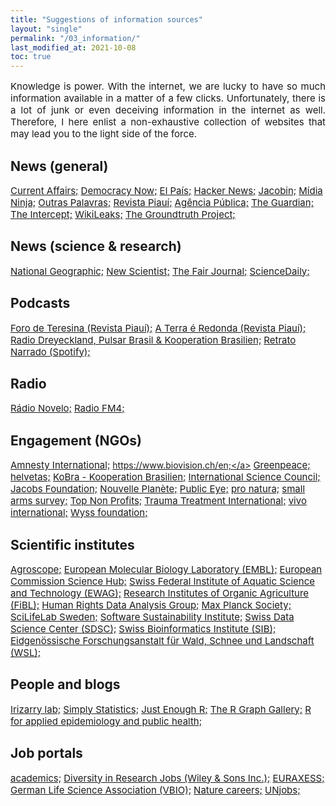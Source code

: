 ```yaml
---
title: "Suggestions of information sources"
layout: "single"
permalink: "/03_information/"
last_modified_at: 2021-10-08
toc: true
---
```



<p style="font-size:15px" align="justify">
Knowledge is power. With the internet, we are lucky to have so much information available in a matter of a few clicks. Unfortunately, there is a lot of junk or even deceiving information in the internet as well. Therefore, I here enlist a non-exhaustive collection of websites that may lead you to the light side of the force.
</p>


## News (general)
<a style="font-size:15px" href="https://www.currentaffairs.org/">Current Affairs;</a>
<a style="font-size:15px" href="https://www.democracynow.org/">Democracy Now;</a>
<a style="font-size:15px" href="https://elpais.com/">El País;</a>
<a style="font-size:15px" href="https://news.ycombinator.com/">Hacker News;</a>
<a style="font-size:15px" href="https://www.jacobinmag.com/">Jacobin;</a>
<a style="font-size:15px" href="https://midianinja.org/">Mídia Ninja;</a>
<a style="font-size:15px" href="https://outraspalavras.net/">Outras Palavras;</a>
<a style="font-size:15px" href="https://piaui.folha.uol.com.br/">Revista Piauí;</a>
<a style="font-size:15px" href="https://apublica.org/">Agência Pública;</a>
<a style="font-size:15px" href="https://www.theguardian.com/international/">The Guardian;</a>
<a style="font-size:15px" href="https://theintercept.com/">The Intercept;</a>
<a style="font-size:15px" href="https://wikileaks.org/">WikiLeaks;</a>
<a style="font-size:15px" href="https://thegroundtruthproject.org/">The Groundtruth Project;</a>


## News (science & research)
<a style="font-size:15px" href="https://www.nationalgeographic.com/science/">National Geographic;</a>
<a style="font-size:15px" href="https://www.newscientist.com/">New Scientist;</a>
<a style="font-size:15px" href="https://thefairjournal.com/">The Fair Journal;</a>
<a style="font-size:15px" href="https://www.sciencedaily.com/">ScienceDaily;</a>


## Podcasts
<a style="font-size:15px" href="https://piaui.folha.uol.com.br/radio-piaui/foro-de-teresina/">Foro de Teresina (Revista Piauí);</a>
<a style="font-size:15px" href="https://piaui.folha.uol.com.br/radio-piaui/terra-e-redonda/">A Terra é Redonda (Revista Piauí);</a>
<a style="font-size:15px" href="https://mais1cafe.org/category/pt/">Radio Dreyeckland, Pulsar Brasil & Kooperation Brasilien;</a>
<a style="font-size:15px" href="https://open.spotify.com/show/4jqpeAOzOKCLBg3Pc0eZ6j">Retrato Narrado (Spotify);</a>


## Radio
<a style="font-size:15px" href="https://www.radionovelo.com.br/">Rádio Novelo;</a>
<a style="font-size:15px" href="https://fm4.orf.at/">Radio FM4;</a>


## Engagement (NGOs)
<a style="font-size:15px" href="https://www.amnesty.org/en/">Amnesty International;</a>
<a style="font-size:15px" href="biovision">https://www.biovision.ch/en;</a>
<a style="font-size:15px" href="https://www.greenpeace.org/global/">Greenpeace;</a>
<a style="font-size:15px" href="https://www.helvetas.org/helvetas.de/en">helvetas;</a>
<a style="font-size:15px" href="https://www.kooperation-brasilien.org/de/">KoBra - Kooperation Brasilien;</a>
<a style="font-size:15px" href="https://council.science/">International Science Council;</a>
<a style="font-size:15px" href="https://jacobsfoundation.org/">Jacobs Foundation;</a>
<a style="font-size:15px" href="https://www.nouvelle-planete.ch/en">Nouvelle Planète;</a>
<a style="font-size:15px" href="https://www.publiceye.ch/en/">Public Eye;</a>
<a style="font-size:15px" href="https://www.pronatura.ch/en">pro natura;</a>
<a style="font-size:15px" href="https://www.smallarmssurvey.org/">small arms survey;</a>
<a style="font-size:15px" href="https://topnonprofits.com/">Top Non Profits;</a>
<a style="font-size:15px" href="https://www.tt-intl.org/">Trauma Treatment International;</a>
<a style="font-size:15px" href="https://www.vivo.org/en/">vivo international;</a>
<a style="font-size:15px" href="https://www.wyssfoundation.org/">Wyss foundation;</a>


## Scientific institutes
<a style="font-size:15px" href="https://www.agroscope.admin.ch/agroscope/de/home.html">Agroscope;</a>
<a style="font-size:15px" href="https://www.embl.org/">European Molecular Biology Laboratory (EMBL);</a>
<a style="font-size:15px" href="https://ec.europa.eu/jrc/en">European Commission Science Hub;</a>
<a style="font-size:15px" href="https://www.eawag.ch/en/"> Swiss Federal Institute of Aquatic Science and Technology (EWAG);</a>
<a style="font-size:15px" href="https://www.fibl.org/de/">Research Institutes of Organic Agriculture (FiBL);</a>
<a style="font-size:15px" href="https://hrdag.org/">Human Rights Data Analysis Group;</a>
<a style="font-size:15px" href="https://www.mpg.de/de">Max Planck Society;</a>
<a style="font-size:15px" href="https://www.scilifelab.se/">SciLifeLab Sweden;</a>
<a style="font-size:15px" href="https://www.software.ac.uk/">Software Sustainability Institute;</a>
<a style="font-size:15px" href="https://datascience.ch/">Swiss Data Science Center (SDSC);</a>
<a style="font-size:15px" href="https://www.sib.swiss/">Swiss Bioinformatics Institute (SIB);</a>
<a style="font-size:15px" href="https://www.wsl.ch/de/index.html">Eidgenössische Forschungsanstalt für Wald, Schnee und Landschaft (WSL);</a>


## People and blogs
<a style="font-size:15px" href="https://rafalab.github.io/">Irizarry lab;</a>
<a style="font-size:15px" href="https://simplystatistics.org/">Simply Statistics;</a>
<a style="font-size:15px" href="https://benwhalley.github.io/just-enough-r/">Just Enough R;</a>
<a style="font-size:15px" href="https://www.r-graph-gallery.com/index.html">The R Graph Gallery;</a>
<a style="font-size:15px" href="https://epirhandbook.com/">R for applied epidemiology and public health;</a>


## Job portals
<a style="font-size:15px" href="https://www.academics.de/">academics;</a>
<a style="font-size:15px" href="https://www.diversityinresearch.careers/jobs/">Diversity in Research Jobs (Wiley & Sons Inc.);</a>
<a style="font-size:15px" href="https://euraxess.ec.europa.eu/jobs/search/country/switzerland-1110?page=1">EURAXESS;</a>
<a style="font-size:15px" href="https://www.vbio.de/">German Life Science Association (VBIO);</a>
<a style="font-size:15px" href="https://www.nature.com/naturecareers">Nature careers;</a>
<a style="font-size:15px" href="https://unjobs.org/">UNjobs;</a>
